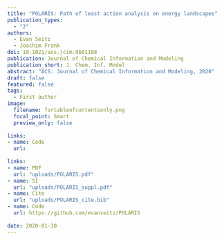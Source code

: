 ```yaml
---
title: "POLARIS: Path of least action analysis on energy landscapes"
publication_types:
  - "2"
authors:
  - Evan Seitz
  - Joachim Frank
doi: 10.1021/acs.jcim.9b01108
publication: Journal of Chemical Information and Modeling
publication_short: J. Chem. Inf. Model
abstract: "ACS: Journal of Chemical Information and Modeling, 2020"
draft: false
featured: false
tags:
  - First author
image:
  filename: fortableofcontentsonly.png
  focal_point: Smart
  preview_only: false
  
links: 
- name: Code
  url: 
  
links:
- name: PDF
  url: "uploads/POLARIS.pdf"
- name: SI
  url: "uploads/POLARIS_suppl.pdf"
- name: Cite
  url: "uploads/POLARIS_cite.bib"
- name: Code
  url: https://github.com/evanseitz/POLARIS
  
date: 2020-01-30
---
```

